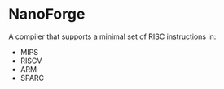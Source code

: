 <picture>
  <source srcset= "resources/dark logo.png" media="(prefers-color-scheme: dark)">
  <source srcset= "resources/light logo.png" media="(prefers-color-scheme: light)">
</picture>

# NanoForge
A compiler that supports a minimal set of RISC instructions in:
- MIPS
- RISCV
- ARM
- SPARC


